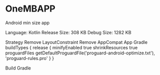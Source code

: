 # OneMBAPP
Android min size app

Language: Kotlin
Release Size: 308 KB
Debug Size: 1282 KB

Strategy
Remove LayoutConstraint
Remove AppCompat
App Gradle
buildTypes {
    release {
        minifyEnabled true
        shrinkResources true
        proguardFiles getDefaultProguardFile('proguard-android-optimize.txt'), 'proguard-rules.pro'
    }
}

Build Gradle

